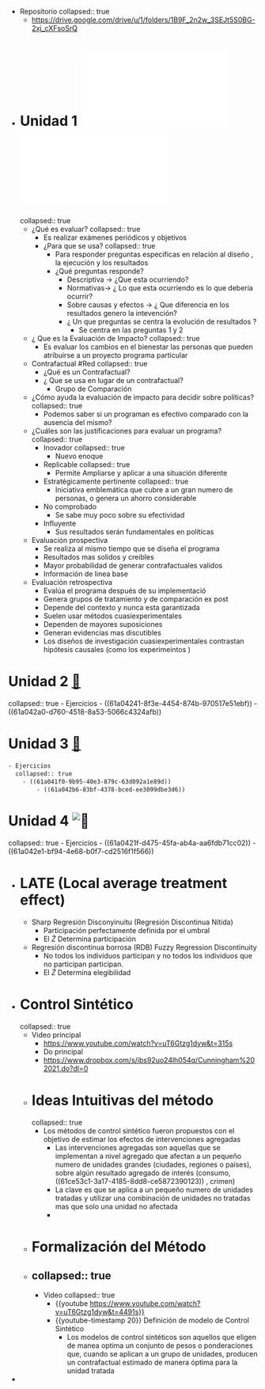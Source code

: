 - Repositorio
  collapsed:: true
	- https://drive.google.com/drive/u/1/folders/1B9F_2n2w_3SEJt5S0BG-2xj_cXFsoSrQ
- # Unidad 1 ![📑](../assets/Unidad1_Impact_Evaluation_1637839735097_0.pdf) ![​📚​ ](../assets/Handbook_on_Impact_1637851091888_0.pdf)
  collapsed:: true
	- ¿Qué es evaluar?
	  collapsed:: true
		- Es realizar exámenes periódicos y objetivos
		- ¿Para que se usa?
		  collapsed:: true
			- Para responder preguntas especificas en relación al diseño , la ejecución y los resultados
			- ¿Qué preguntas responde?
				- [](#1.)  Descriptiva → ¿Que esta ocurriendo?
				- [](#2.) Normativas→ ¿ Lo que esta ocurriendo es lo que debería ocurrir?
				- [](#3.)  Sobre causas y efectos → ¿ Que diferencia en los resultados genero la intevención?
				- ¿ Un que preguntas se centra la evolución de resultados ?
					- Se centra en las preguntas 1 y 2
	- ¿ Que es la Evaluación de Impacto?
	  collapsed:: true
		- Es evaluar los cambios en el bienestar las personas que pueden atribuirse a un proyecto programa particular
	- Contrafactual #Red
	  collapsed:: true
		- ¿Qué es un Contrafactual?
		- ¿ Que se usa en lugar de un contrafactual?
			- Grupo de Comparación
	- ¿Cómo ayuda la evaluación de impacto para decidir sobre políticas?
	  collapsed:: true
		- Podemos saber si un programan es efectivo comparado con la ausencia del mismo?
	- ¿Cuáles son las justificaciones para evaluar un programa?
	  collapsed:: true
		- [](#1.)  Inovador
		  collapsed:: true
			- Nuevo enoque
		- [](#2.) Replicable
		  collapsed:: true
			- Permite Ampliarse y aplicar a una situación diferente
		- [](#3.)  Estratégicamente pertinente
		  collapsed:: true
			- Iniciativa emblemática que cubre a un gran numero de personas, o genera un ahorro considerable
		- [](#4.) No comprobado
			- Se sabe muy poco sobre su efectividad
		- [](#5.) Influyente
			- Sus resultados serán fundamentales en políticas
	- Evaluación prospectiva
		- Se realiza al mismo tiempo que se diseña el programa
		- Resultados mas solidos y creibles
		- Mayor probabilidad de generar contrafactuales validos
		- Información de linea base
	- Evaluación retrospectiva
		- Evalúa el programa después de su implementació
		- Genera grupos de tratamiento y de comparación ex post
		- Depende del contexto y nunca esta garantizada
		- Suelen usar métodos cuasiexperimentales
		- Dependen de mayores suposiciones
		- Generan evidencias mas discutibles
		- Los diseños de investigación cuasiexperimentales contrastan hipótesis causales (como los experimeintos )
# Unidad 2 [📝](61a0425b-a280-45ef-8d7e-bd4614cb130b)
collapsed:: true
	- Ejercicios
		- ((61a04241-8f3e-4454-874b-970517e51ebf))
		- ((61a042a0-d760-4518-8a53-5066c4324afb))
# Unidad 3 [📝](619fa0a9-c7e8-46ae-af9a-788d35db006c)
	- Ejercicios
	  collapsed:: true
		- ((61a041f0-9b95-40e3-879c-63d092a1e89d))
			- ((61a042b6-83bf-4378-bced-ee3099dbe3d6))
# Unidad 4 ![​📝 ](619fa0c5-d175-43cc-9167-74b765901e22)
collapsed:: true
	- Ejercicios
		- ((61a0421f-d475-45fa-ab4a-aa6fdb71cc02))
		- ((61a042e1-bf94-4e68-b0f7-cd2516f1f566))
- # LATE (Local average treatment effect)
	- Sharp Regresión Disconyinuitu (Regresión Discontinua Nítida)
		- Participación perfectamente definida por el umbral
		- El $\tilde{Z}$ Determina participación
	- Regresión discontinua borrosa (RDB) Fuzzy Regression Discontinuity
		- No todos los individuos participan y no todos los individuos que no participan participan.
		- El $\tilde{Z}$ Determina elegibilidad
- # Control Sintético
  collapsed:: true
	- Video principal
		- https://www.youtube.com/watch?v=uT6Gtzg1dyw&t=315s
		- Do principal
		- https://www.dropbox.com/s/ibs92uo24lh054q/Cunningham%202021.do?dl=0
	- # Ideas Intuitivas del método
	  collapsed:: true
		- Los métodos de  control sintético  fueron propuestos con el objetivo de estimar los efectos de intervenciones agregadas
			- Las intervenciones agregadas son aquellas que se implementan a nivel agregado que afectan a un pequeño numero de unidades grandes (ciudades, regiones o países), sobre algún resultado agregado de interés (consumo, ((61ce53c1-3a17-4185-8dd8-ce5872390123)) , crimen)
			- La clave es que se aplica a un pequeño numero de unidades tratadas y utilizar una combinación de unidades no tratadas mas que solo una unidad no afectada
			-
	- # Formalización del Método
	- collapsed:: true
	  ---
		- Video
		  collapsed:: true
			- {{youtube https://www.youtube.com/watch?v=uT6Gtzg1dyw&t=4491s}}
			- {{youtube-timestamp 20}} Definición de modelo de Control Sintético
				- Los modelos de control sintéticos son aquellos que eligen de manea optima un conjunto de pesos o ponderaciones que, cuando se aplican a un grupo de unidades, producen un contrafactual estimado de manera óptima para la unidad tratada
-